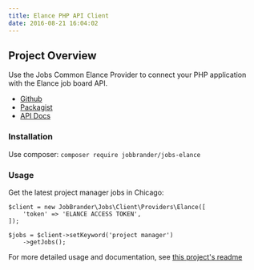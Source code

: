 ```yaml
---
title: Elance PHP API Client
date: 2016-08-21 16:04:02
---
```


## Project Overview
Use the Jobs Common Elance Provider to connect your PHP application with the Elance job board API.

- [Github](https://github.com/jobapis/jobs-elance)
- [Packagist](https://packagist.org/packages/JobBrander/jobs-elance)
- [API Docs](https://www.elance.com/q/api2)

### Installation

Use composer: `composer require jobbrander/jobs-elance`

### Usage

Get the latest project manager jobs in Chicago:

```
$client = new JobBrander\Jobs\Client\Providers\Elance([
    'token' => 'ELANCE ACCESS TOKEN',
]);

$jobs = $client->setKeyword('project manager')
    ->getJobs(); 
```

For more detailed usage and documentation, see [this project's readme](https://github.com/JobBrander/jobs-elance#usage)
